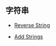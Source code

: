 ## 字符串

* [Reverse String](https://github.com/steveLauwh/Data-Structures-And-Algorithms/tree/master/String/Reverse%20String)

* [Add Strings](https://github.com/steveLauwh/Data-Structures-And-Algorithms/tree/master/String/Add%20Strings)
